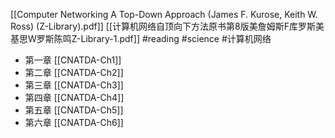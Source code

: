 [[Computer Networking A Top-Down Approach (James F. Kurose, Keith W. Ross) (Z-Library).pdf]]
[[计算机网络自顶向下方法原书第8版美詹姆斯F库罗斯美基思W罗斯陈鸣Z-Library-1.pdf]]
#reading  #science #计算机网络
- 第一章 [[CNATDA-Ch1]]  
- 第二章 [[CNATDA-Ch2]]
- 第三章 [[CNATDA-Ch3]]
- 第四章 [[CNATDA-Ch4]]
- 第五章 [[CNATDA-Ch5]]
- 第六章 [[CNATDA-Ch6]]